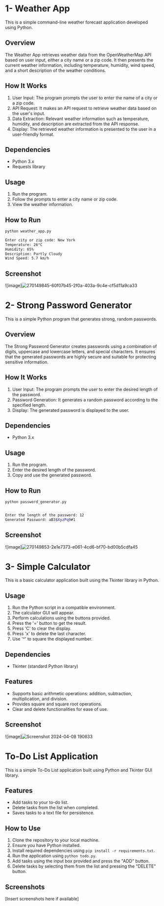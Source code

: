 
# 1- Weather App

This is a simple command-line weather forecast application developed using Python.

## Overview

The Weather App retrieves weather data from the OpenWeatherMap API based on user input, either a city name or a zip code. It then presents the current weather information, including temperature, humidity, wind speed, and a short description of the weather conditions.

## How It Works

1. User Input: The program prompts the user to enter the name of a city or a zip code.
2. API Request: It makes an API request to retrieve weather data based on the user's input.
3. Data Extraction: Relevant weather information such as temperature, humidity, and description are extracted from the API response.
4. Display: The retrieved weather information is presented to the user in a user-friendly format.

## Dependencies

- Python 3.x
- Requests library

## Usage

1. Run the program.
2. Follow the prompts to enter a city name or zip code.
3. View the weather information.

## How to Run

```bash
python weather_app.py

Enter city or zip code: New York
Temperature: 26°C
Humidity: 65%
Description: Partly Cloudy
Wind Speed: 5.7 km/h
```

## Screenshot

![image]![270149845-60f07b45-2f0a-403a-9c4e-cf5d11a9ca33](https://github.com/dakshesh05/CodeSoft/assets/91561740/796057aa-6799-4996-9742-29fe30df5285)




# 2- Strong Password Generator

This is a simple Python program that generates strong, random passwords.

## Overview

The Strong Password Generator creates passwords using a combination of digits, uppercase and lowercase letters, and special characters. It ensures that the generated passwords are highly secure and suitable for protecting sensitive information.

## How It Works

1. User Input: The program prompts the user to enter the desired length of the password.
2. Password Generation: It generates a random password according to the specified length.
3. Display: The generated password is displayed to the user.

## Dependencies

- Python 3.x

## Usage

1. Run the program.
2. Enter the desired length of the password.
3. Copy and use the generated password.

## How to Run

```bash
python password_generator.py


Enter the length of the password: 12
Generated Password: aB3$XyzPq9#1
```
## Screenshot 

![image]![270149853-2e1e7373-e061-4cd6-bf70-bd00b5cdfa45](https://github.com/dakshesh05/CodeSoft/assets/91561740/0b3c949f-2a01-4283-b5eb-4a269d7eda19)


# 3- Simple Calculator

This is a basic calculator application built using the Tkinter library in Python.

## Usage

1. Run the Python script in a compatible environment.
2. The calculator GUI will appear.
3. Perform calculations using the buttons provided.
4. Press the '=' button to get the result.
5. Press 'C' to clear the display.
6. Press 'x' to delete the last character.
7. Use '^' to square the displayed number.

## Dependencies

- Tkinter (standard Python library)

## Features

- Supports basic arithmetic operations: addition, subtraction, multiplication, and division.
- Provides square and square root operations.
- Clear and delete functionalities for ease of use.

## Screenshot

![image]![Screenshot 2024-04-08 190633](https://github.com/dakshesh05/CodeSoft/assets/91561740/f2c0ca02-d809-40ae-bbb0-bff97652c3ad)



# To-Do List Application

This is a simple To-Do List application built using Python and Tkinter GUI library.

## Features

- Add tasks to your to-do list.
- Delete tasks from the list when completed.
- Saves tasks to a text file for persistence.

## How to Use

1. Clone the repository to your local machine.
2. Ensure you have Python installed.
3. Install required dependencies using `pip install -r requirements.txt`.
4. Run the application using `python todo.py`.
5. Add tasks using the input box provided and press the "ADD" button.
6. Delete tasks by selecting them from the list and pressing the "DELETE" button.

## Screenshots

[Insert screenshots here if available]


